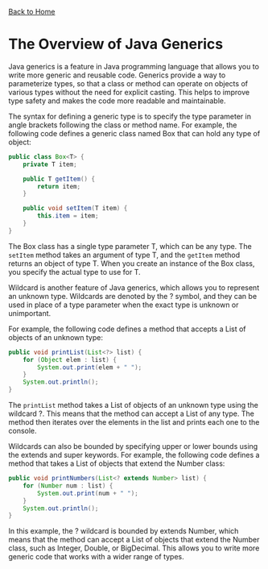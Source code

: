 [Back to Home](../README.md)
# The Overview of Java Generics
Java generics is a feature in Java programming 
language that allows you to write more generic
and reusable code. Generics provide a way to 
parameterize types, so that a class or method 
can operate on objects of various types without 
the need for explicit casting. This helps to
improve type safety and makes the code more
readable and maintainable.

The syntax for defining a generic type is to 
specify the type parameter in angle brackets 
following the class or method name. For example,
the following code defines a generic class named Box
that can hold any type of object:

```java
public class Box<T> {
    private T item;

    public T getItem() {
        return item;
    }

    public void setItem(T item) {
        this.item = item;
    }
}
```

The Box class has a single type parameter T, 
which can be any type. The `setItem` method 
takes an argument of type T, and the `getItem` method
returns an object of type T. When you create an 
instance of the Box class, you specify the actual 
type to use for T.

Wildcard is another feature of Java generics, 
which allows you to represent an unknown type. 
Wildcards are denoted by the ? symbol, and they 
can be used in place of a type parameter when 
the exact type is unknown or unimportant.

For example, the following code defines a method 
that accepts a List of objects of an unknown type:

```java
public void printList(List<?> list) {
    for (Object elem : list) {
        System.out.print(elem + " ");
    }
    System.out.println();
}
```

The `printList` method takes a List of objects of 
an unknown type using the wildcard ?. 
This means that the method can accept a List of 
any type. The method then iterates over the elements
in the list and prints each one to the console.

Wildcards can also be bounded by specifying upper 
or lower bounds using the extends and super keywords.
For example, the following code defines a method 
that takes a List of objects that extend the Number class:

```java
public void printNumbers(List<? extends Number> list) {
    for (Number num : list) {
        System.out.print(num + " ");
    }
    System.out.println();
}
```

In this example, the ? wildcard is bounded by 
extends Number, which means that the method 
can accept a List of objects that extend the
Number class, such as Integer, Double, or BigDecimal.
This allows you to write more generic code 
that works with a wider range of types.
